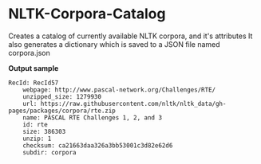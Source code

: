 # NLTK-Corpora-Catalog

Creates a catalog of currently available NLTK corpora, and it's attributes
It also generates a dictionary which is saved to a JSON file named corpora.json

**Output sample**

```
RecId: RecId57
    webpage: http://www.pascal-network.org/Challenges/RTE/
    unzipped_size: 1279930
    url: https://raw.githubusercontent.com/nltk/nltk_data/gh-pages/packages/corpora/rte.zip
    name: PASCAL RTE Challenges 1, 2, and 3
    id: rte
    size: 386303
    unzip: 1
    checksum: ca21663daa326a3bb53001c3d82e62d6
    subdir: corpora
```
